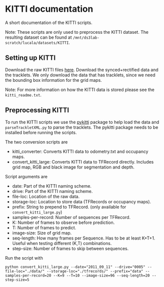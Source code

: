 # KITTI documentation
A short documentation of the KITTI scripts.

Note: These scripts are only used to preprocess the KITTI dataset. The resulting dataset can be found at `/mnt/ds3lab-scratch/lucala/datasets/KITTI`.

## Setting up KITTI
Download the raw KITTI files [here](http://www.cvlibs.net/datasets/kitti/raw_data.php). Download the synced+rectified data and the tracklets. We only download the data that has tracklets, since we need the bounding box information for the grid maps.

Note: For more information on how the KITTI data is stored please see the `kitti_readme.txt`.

## Preprocessing KITTI
To run the KITTI scripts we use the [pykitti](https://github.com/utiasSTARS/pykitti) package to help load the data and `parseTrackletXML.py` to parse the tracklets. The pykitti package needs to be installed before running the scripts.

The two conversion scripts are
  - kitti_converter: Converts KITTI data to odometry.txt and occupancy maps.
  - convert_kitti_large: Converts KITTI data to TFRecord directly. Includes grid map, RGB and black image for segmentation and depth.

Script arguments are
  - date: Part of the KITTI naming scheme.
  - drive: Part of the KITTI naming scheme.
  - file-loc: Location of the raw data.
  - storage-loc: Location to store data (TFRecords or occupancy maps).
  - prefix: String to prepend to TFRecord. (only available for `convert_kitti_large.py`)
  - samples-per-record: Number of sequences per TFRecord.
  - K: Number of frames to observe before prediction.
  - T: Number of frames to predict.
  - image-size: Size of grid map.
  - seq-length: How many frames per Sequence. Has to be at least K+T+1. Useful when testing different (K,T) combinations.
  - step-size: Number of frames to skip between sequences.

Run the script with
```
python convert_kitti_large.py --date="2011_09_11" --drive="0005" --file-loc="./data/" --storage-loc="./tfrecords/" --prefix="data" --samples-per-record=20 --K=9 --T=10 --image-size=96 --seq-length=20 --step-size=5
```
